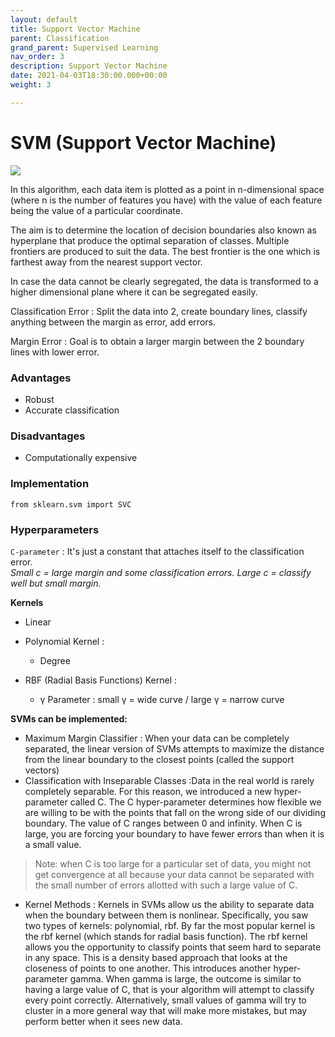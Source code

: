 ```yaml
---
layout: default
title: Support Vector Machine
parent: Classification
grand_parent: Supervised Learning
nav_order: 3
description: Support Vector Machine
date: 2021-04-03T18:30:00.000+00:00
weight: 3

---
```

# SVM (Support Vector Machine)

![](https://do2blehelix.github.io/the-ml-handbook/images/svm/svm_main.png)

In this algorithm, each data item is plotted as a point in n-dimensional space (where n is the number of features you have) with the value of each feature being the value of a particular coordinate.

The aim is to determine the location of decision boundaries also known as hyperplane that produce the optimal separation of classes. Multiple frontiers are produced to suit the data. The best frontier is the one which is farthest away from the nearest support vector.

In case the data cannot be clearly segregated, the data is transformed to a higher dimensional plane where it can be segregated easily.

Classification Error : Split the data into 2, create boundary lines, classify anything between the margin as error, add errors.

Margin Error : Goal is to obtain a larger margin between the 2 boundary lines with lower error.

### Advantages

* Robust
* Accurate classification

### Disadvantages

* Computationally expensive

### Implementation

    from sklearn.svm import SVC

### Hyperparameters

`C-parameter` : It's just a constant that attaches itself to the classification error.  
_Small c = large margin and some classification errors. Large c = classify well but small margin._

**Kernels**

* Linear


* Polynomial Kernel :
  * Degree
* RBF (Radial Basis Functions) Kernel :
  * γ Parameter : small γ = wide curve / large γ = narrow curve

**SVMs can be implemented:**

* Maximum Margin Classifier : When your data can be completely separated, the linear version of SVMs attempts to maximize the distance from the linear boundary to the closest points (called the support vectors)
* Classification with Inseparable Classes :Data in the real world is rarely completely separable. For this reason, we introduced a new hyper-parameter called C. The C hyper-parameter determines how flexible we are willing to be with the points that fall on the wrong side of our dividing boundary. The value of C ranges between 0 and infinity. When C is large, you are forcing your boundary to have fewer errors than when it is a small value.

> Note: when C is too large for a particular set of data, you might not get convergence at all because your data cannot be separated with the small number of errors allotted with such a large value of C.

* Kernel Methods : Kernels in SVMs allow us the ability to separate data when the boundary between them is nonlinear. Specifically, you saw two types of kernels: polynomial, rbf. By far the most popular kernel is the rbf kernel (which stands for radial basis function). The rbf kernel allows you the opportunity to classify points that seem hard to separate in any space. This is a density based approach that looks at the closeness of points to one another. This introduces another hyper-parameter gamma. When gamma is large, the outcome is similar to having a large value of C, that is your algorithm will attempt to classify every point correctly. Alternatively, small values of gamma will try to cluster in a more general way that will make more mistakes, but may perform better when it sees new data.